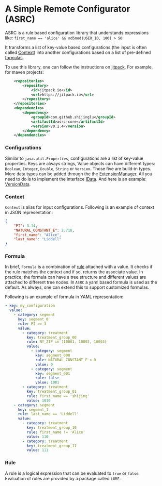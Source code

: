 # A Simple Remote Configurator (ASRC)

ASRC is a rule based configuration library that understands expressions like: `first_name == 'alice' && md5mod(USER_ID, 100) > 50`

It transforms a list of key-value based configurations (the input is often called [Context](#context)) into another configurations based on a list of pre-defined [formulas](#formula). 

To use this library, one can follow the instructions on [jitpack](https://jitpack.io/#shijinglu/asrc-core). For example, for maven projects:

```xml
	<repositories>
		<repository>
		    <id>jitpack.io</id>
		    <url>https://jitpack.io</url>
		</repository>
	</repositories>
    <dependencies>
    	<dependency>
            <groupId>com.github.shijinglu</groupId>
            <artifactId>asrc-core</artifactId>
            <version>v0.1.4</version>
	    </dependency>
    </dependencies>
```


### Configurations
Similar to `java.util.Properties`, configurations are a list of key-value properties. Keys are always strings, Value objects can have different types: `Boolean`, `Integer`, `Double`, `String` or `Version`. Those five are build-in types. More data types can be added through the the [ExtensionManager](https://github.com/shijinglu/lure-java/blob/master/src/main/java/org/shijinglu/lure/extensions/ExtensionManager.java). All you need to do is to implement the interface [IData](https://github.com/shijinglu/lure-java/blob/master/src/main/java/org/shijinglu/lure/extensions/IData.java). And here is an example: [VersionData](https://github.com/shijinglu/lure-java/blob/master/src/main/java/org/shijinglu/lure/extensions/VersionData.java).


### Context
`Context` is alias for input configurations. Following is an example of context in JSON representation:

```json
{
    "PI": 3.14,
    "NATURAL_CONSTANT_E": 2.718,
    "first_name": "Alice",
    "last_name": "Liddell"
}
```


### Formula
In brief, `Formula` is a combination of [rule](#rule) attached with a value. It checks if the rule matches the context and if so, returns the associate value. In practice, the formula can have a tree structure and different values are attached to different tree nodes. In `ASRC` a yaml based formula is used as the default. As always, one can extend this to support customized formulas.

Following is an example of formula in YAML representation:

```yaml
- key: my_configuration
  value:
    - category: segment
      key: segment_0
      rule: PI >= 3
      value:
        - category: treatment
          key: treatment_group_00
          rule: NY_ZIP in (10001, 10002, 10003)
          value:
            - category: segment
              key: segment_000
              rule: NATURAL_CONSTANT_E < 0
              value: 0
            - category: segment
              key: segment_001
              rule: false
              value: 1001
        - category: treatment
          key: treatment_group_01
          rule: first_name == 'shijing'
          value: 1010
    - category: segment
      key: segment_1
      rule: last_name == 'Liddell'
      value:
        - category: treatment
          key: treatment_group_10
          rule: first_name != 'Alice'
          value: 110
        - category: treatment
          key: treatment_group_11
          value: 111
```

### Rule
A rule is a logical expression that can be evaluated to `true` or `false`. Evaluation of rules are provided by a package called `LURE`. 
